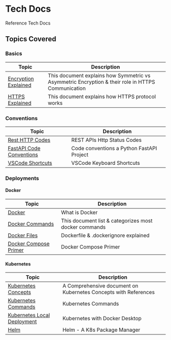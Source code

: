 # Tech Docs

Reference Tech Docs

## Topics Covered

### Basics

| Topic | Description |
| ----- | ----------- |
| [Encryption Explained](./docs/network-basics/Encryption.md) | This document explains how Symmetric vs Asymmetric Encryption & their role in HTTPS Communication  |
| [HTTPS Explained](./docs/network-basics/HttpsExplained.md)  | This document explains how HTTPS protocol works |

### Conventions

| Topic | Description |
| ----- | ----------- |
| [Rest HTTP Codes](./docs/network-basics/HttpStatusCodes.md)          | REST APIs Http Status Codes |
| [FastAPI Code Conventions](./docs/fastapi/NamingConventions.md) | Code conventions a Python FastAPI Project |
| [VSCode Shortcuts](./docs/misc/VSCodeKeyShortcuts.md) | VSCode Keyboard Shortcuts |

### Deployments

#### Docker

| Topic | Description |
| ----- | ----------- |
| [Docker](./docs/deployment/docker/Docker.md) | What is Docker  |
| [Docker Commands](./docs/deployment/docker/DockerCommandsCategorization.md) | This document list & categorizes most docker commands  |
| [Docker Files](./docs/deployment/docker/FilesInDocker.md) | Dockerfile & .dockerignore explained  |
| [Docker Compose Primer](./docs/deployment/docker/DockerCompose.md) | Docker Compose Primer  |

#### Kubernetes

| Topic | Description |
| ----- | ----------- |
| [Kubernetes Concepts](./docs/deployment/k8s/K8sPrimer.md) | A Comprehensive document on Kubernetes Concepts with References  |
| [Kubernetes Commands](./docs/deployment/k8s/K8sCommands.md) | Kubernetes Commands  |
| [Kubernetes Local Deployment](./docs/deployment/k8s/K8sWithDockerDesktop.md) | Kubernetes with Docker Desktop  |
| [Helm](./docs/deployment/k8s/helm.md) | Helm - A K8s Package Manager  |
